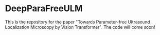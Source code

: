 # DeepParaFreeULM
This is the repository for the paper "Towards Parameter-free Ultrasound Localization Microscopy by Vision Transformer".
The code will come soon!
